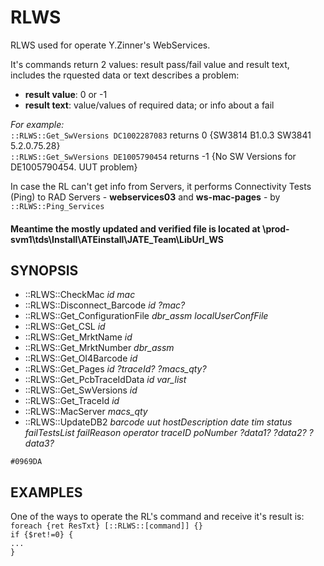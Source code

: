 # RLWS

RLWS used for operate Y.Zinner's WebServices.

It's commands return 2 values: result pass/fail value and result text, includes the rquested data or text describes a problem:  
- **result value**: 0 or -1
- **result text**: value/values of required data; or info about a fail
  
_For example:_  
`::RLWS::Get_SwVersions DC1002287083` returns 0 {SW3814 B1.0.3 SW3841 5.2.0.75.28}  
`::RLWS::Get_SwVersions DE1005790454` returns -1 {No SW Versions for DE1005790454. UUT problem}

In case the RL can't get info from Servers, it performs Connectivity Tests (Ping) to RAD Servers - **webservices03** and **ws-mac-pages** - by `::RLWS::Ping_Services`

#### Meantime the mostly updated and verified file is located at \\prod-svm1\tds\Install\ATEinstall\JATE_Team\LibUrl_WS

## SYNOPSIS
* \::RLWS::CheckMac _id mac_
* \::RLWS::Disconnect_Barcode _id ?mac?_
* \::RLWS::Get_ConfigurationFile _dbr_assm localUserConfFile_
* \::RLWS::Get_CSL _id_
* \::RLWS::Get_MrktName _id_
* \::RLWS::Get_MrktNumber _dbr_assm_
* \::RLWS::Get_OI4Barcode _id_
* \::RLWS::Get_Pages _id ?traceId? ?macs_qty?_
* \::RLWS::Get_PcbTraceIdData _id var_list_
* \::RLWS::Get_SwVersions _id_
* \::RLWS::Get_TraceId _id_
* \::RLWS::MacServer _macs_qty_
* \::RLWS::UpdateDB2 _barcode uut hostDescription date tim status failTestsList failReason operator traceID poNumber ?data1? ?data2? ?data3?_

`#0969DA`
## EXAMPLES
One of the ways to operate the RL's command and receive it's result is:  
`foreach {ret ResTxt} [::RLWS::[command]] {}`  
`if {$ret!=0} {`  
  `...`  
`}`
